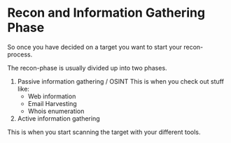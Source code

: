 # Recon and Information Gathering Phase

So once you have decided on a target you want to start your recon-process.

The recon-phase is usually divided up into two phases.

1. Passive information gathering / OSINT This is when you check out stuff like:
   * Web information
   * Email Harvesting
   * Whois enumeration
2. Active information gathering

This is when you start scanning the target with your different tools.


